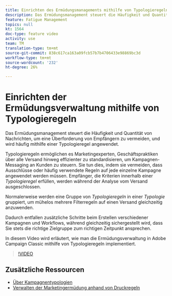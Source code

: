 ```yaml
---
title: Einrichten des Ermüdungsmanagements mithilfe von Typologieregeln in Adobe Campaign Classic
description: Das Ermüdungsmanagement steuert die Häufigkeit und Quantität von Nachrichten, um eine Überforderung von Empfängern zu vermeiden, und wird häufig mithilfe einer Typologieregel angewendet. In diesem Video wird erläutert, wie man die Ermüdungsverwaltung in Adobe Campaign Classic mithilfe von Typologieregeln implementiert.
feature: Fatigue Management
topics: null
kt: 1564
doc-type: feature video
activity: use
team: TM
translation-type: tm+mt
source-git-commit: 838c617ca163a09fcb57b7b4706433e98869bc3d
workflow-type: tm+mt
source-wordcount: '232'
ht-degree: 26%

---
```



# Einrichten der Ermüdungsverwaltung mithilfe von Typologieregeln

Das Ermüdungsmanagement steuert die Häufigkeit und Quantität von Nachrichten, um eine Überforderung von Empfängern zu vermeiden, und wird häufig mithilfe einer Typologieregel angewendet.

Typologieregeln ermöglichen es Marketingexperten, Geschäftspraktiken über alle Versand hinweg effizienter zu standardisieren, um Kampagnen-Messaging an Kunden zu steuern. Sie tun dies, indem sie vermeiden, dass Ausschlüsse oder häufig verwendete Regeln auf jede einzelne Kampagne angewendet werden müssen. Empfänger, die Kriterien innerhalb einer *Typologieregel* erfüllen, werden während der Analyse vom Versand ausgeschlossen.

Normalerweise werden eine Gruppe von *Typologieregeln* in einer *Typologie* gruppiert, um mühelos mehrere Filterregeln auf einen Versand gleichzeitig anzuwenden.

Dadurch entfallen zusätzliche Schritte beim Erstellen verschiedener Kampagnen und Workflows, während gleichzeitig sichergestellt wird, dass Sie stets die richtige Zielgruppe zum richtigen Zeitpunkt ansprechen.

In diesem Video wird erläutert, wie man die Ermüdungsverwaltung in Adobe Campaign Classic mithilfe von Typologieregeln implementiert.

>[!VIDEO](https://video.tv.adobe.com/v/25090?quality=12)

## Zusätzliche Ressourcen

* [Über Kampagnentypologien](https://docs.adobe.com/content/help/en/campaign-classic/using/orchestrating-campaigns/campaign-optimization/about-campaign-typologies.html)
* [Verwalten der Marketingermüdung anhand von Druckregeln](https://docs.adobe.com/content/help/en/campaign-classic/using/orchestrating-campaigns/campaign-optimization/pressure-rules.html)

